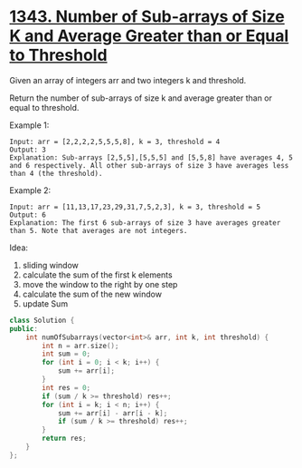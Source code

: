 # [1343. Number of Sub-arrays of Size K and Average Greater than or Equal to Threshold](https://leetcode.com/problems/number-of-sub-arrays-of-size-k-and-average-greater-than-or-equal-to-threshold/)

Given an array of integers arr and two integers k and threshold.

Return the number of sub-arrays of size k and average greater than or equal to threshold.

Example 1:
```
Input: arr = [2,2,2,2,5,5,5,8], k = 3, threshold = 4
Output: 3
Explanation: Sub-arrays [2,5,5],[5,5,5] and [5,5,8] have averages 4, 5 and 6 respectively. All other sub-arrays of size 3 have averages less than 4 (the threshold).
```

Example 2:
```
Input: arr = [11,13,17,23,29,31,7,5,2,3], k = 3, threshold = 5
Output: 6
Explanation: The first 6 sub-arrays of size 3 have averages greater than 5. Note that averages are not integers.
```

Idea:
1. sliding window
2. calculate the sum of the first k elements
3. move the window to the right by one step
4. calculate the sum of the new window
5. update Sum

```cpp
class Solution {
public:
    int numOfSubarrays(vector<int>& arr, int k, int threshold) {
        int n = arr.size();
        int sum = 0;
        for (int i = 0; i < k; i++) {
            sum += arr[i];
        }
        int res = 0;
        if (sum / k >= threshold) res++;
        for (int i = k; i < n; i++) {
            sum += arr[i] - arr[i - k];
            if (sum / k >= threshold) res++;
        }
        return res;
    }
};
```

